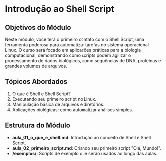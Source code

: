 # Introdução ao Shell Script

## Objetivos do Módulo
Neste módulo, você terá o primeiro contato com o Shell Script, uma ferramenta poderosa para automatizar tarefas no sistema operacional Linux. O curso será focado em aplicações práticas para a biologia computacional, demonstrando como scripts podem agilizar o processamento de dados biológicos, como sequências de DNA, proteínas e grandes volumes de arquivos.

## Tópicos Abordados
1. O que é Shell e Shell Script?
2. Executando seu primeiro script no Linux.
3. Manipulação básica de arquivos e diretórios.
4. Aplicações biológicas: como automatizar análises simples.

## Estrutura do Módulo
- **aula_01_o_que_e_shell.md**: Introdução ao conceito de Shell e Shell Script.
- **aula_02_primeiro_script.md**: Criando seu primeiro script "Olá, Mundo!".
- **/exemplos/**: Scripts de exemplo que serão usados ao longo das aulas.

